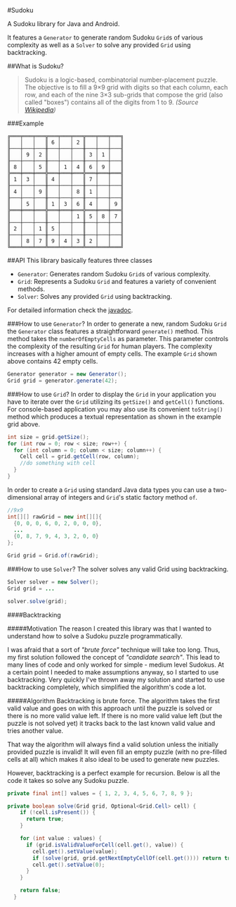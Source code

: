 #Sudoku

A Sudoku library for Java and Android.

It features a `Generator` to generate random Sudoku `Grid`s of various complexity as well as a `Solver` to solve any provided `Grid` using backtracking.

##What is Sudoku?
>Sudoku is a logic-based, combinatorial number-placement puzzle. The objective is to fill a 9×9 grid with digits so that each column, each row, and each of the nine 3×3 sub-grids that compose the grid (also called "boxes") contains all of the digits from 1 to 9.
*(Source [Wikipedia](https://en.wikipedia.org/wiki/Sudoku))*

###Example
```
╔═══╤═══╤═══╦═══╤═══╤═══╦═══╤═══╤═══╗
║   │   │   ║ 6 │   │ 2 ║   │   │   ║
╟───┼───┼───╫───┼───┼───╫───┼───┼───╢
║   │ 9 │ 2 ║   │   │   ║ 3 │ 1 │   ║
╟───┼───┼───╫───┼───┼───╫───┼───┼───╢
║ 8 │   │ 5 ║   │ 1 │ 4 ║ 6 │ 9 │   ║
╠═══╪═══╪═══╬═══╪═══╪═══╬═══╪═══╪═══╣
║ 1 │ 3 │   ║ 4 │   │   ║ 7 │   │   ║
╟───┼───┼───╫───┼───┼───╫───┼───┼───╢
║ 4 │   │ 9 ║   │   │ 8 ║ 1 │   │   ║
╟───┼───┼───╫───┼───┼───╫───┼───┼───╢
║   │ 5 │   ║ 1 │ 3 │ 6 ║ 4 │   │ 9 ║
╠═══╪═══╪═══╬═══╪═══╪═══╬═══╪═══╪═══╣
║   │   │   ║   │   │ 1 ║ 5 │ 8 │ 7 ║
╟───┼───┼───╫───┼───┼───╫───┼───┼───╢
║ 2 │   │ 1 ║ 5 │   │   ║   │   │   ║
╟───┼───┼───╫───┼───┼───╫───┼───┼───╢
║   │ 8 │ 7 ║ 9 │ 4 │ 3 ║ 2 │   │   ║
╚═══╧═══╧═══╩═══╧═══╧═══╩═══╧═══╧═══╝
```

##API
This library basically features three classes
* `Generator`: Generates random Sudoku `Grid`s of various complexity.
* `Grid`: Represents a Sudoku `Grid` and features a variety of convenient methods.
* `Solver`: Solves any provided `Grid` using backtracking.

For detailed information check the [javadoc](http://a11n.github.io/sudoku/).

###How to use `Generator`?
In order to generate a new, random Sudoku `Grid` the `Generator` class features a straightforward `generate()` method.
This method takes the `numberOfEmptyCells` as parameter. This parameter controls the complexity of the resulting `Grid` for human players.
The complexity increases with a higher amount of empty cells. The example `Grid` shown above contains 42 empty cells.

```java
Generator generator = new Generator();
Grid grid = generator.generate(42);
```

###How to use `Grid`?
In order to display the `Grid` in your application you have to iterate over the `Grid` utilizing its `getSize()` and `getCell()` functions.
For console-based application you may also use its convenient `toString()` method which produces a textual representation as shown in the example grid above.
```java
int size = grid.getSize();
for (int row = 0; row < size; row++) {
  for (int column = 0; column < size; column++) {
    Cell cell = grid.getCell(row, column);
    //do something with cell
  }
}
```
In order to create a `Grid` using standard Java data types you can use a two-dimensional array of integers and `Grid`'s static factory method `of`.
```java
//9x9
int[][] rawGrid = new int[][]{
  {0, 0, 0, 6, 0, 2, 0, 0, 0},
  ...
  {0, 8, 7, 9, 4, 3, 2, 0, 0}
};

Grid grid = Grid.of(rawGrid);
```

###How to use `Solver`?
The solver solves any valid Grid using backtracking.
```java
Solver solver = new Solver();
Grid grid = ...

solver.solve(grid);
```

####Backtracking

#####Motivation
The reason I created this library was that I wanted to understand how to solve a Sudoku puzzle programmatically.

I was afraid that a sort of *"brute force"* technique will take too long. Thus, my first solution followed the concept of *"candidate search"*. This lead to many lines of code and only worked for simple - medium level Sudokus.
At a certain point I needed to make assumptions anyway, so I started to use backtracking. Very quickly I've thrown away my solution and started to use backtracking completely, which simplified the algorithm's code a lot.

#####Algorithm
Backtracking is brute force. The algorithm takes the first valid value and goes on with this approach until the puzzle is solved or there is no more valid value left. If there is no more valid value left (but the puzzle is not solved yet) it tracks back to the last known valid value and tries another value.

That way the algorithm will always find a valid solution unless the initially provided puzzle is invalid! It will even fill an empty puzzle (with no pre-filled cells at all) which makes it also ideal to be used to generate new puzzles.

However, backtracking is a perfect example for recursion. Below is all the code it takes so solve any Sudoku puzzle.

```java
private final int[] values = { 1, 2, 3, 4, 5, 6, 7, 8, 9 };

private boolean solve(Grid grid, Optional<Grid.Cell> cell) {
    if (!cell.isPresent()) {
      return true;
    }

    for (int value : values) {
      if (grid.isValidValueForCell(cell.get(), value)) {
        cell.get().setValue(value);
        if (solve(grid, grid.getNextEmptyCellOf(cell.get()))) return true;
        cell.get().setValue(0);
      }
    }

    return false;
  }
```